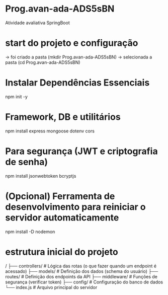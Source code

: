 # Prog.avan-ada-ADS5sBN
Atividade avaliativa SpringBoot

# start do projeto e configuração
-> foi criado a pasta (mkdir Prog.avan-ada-ADS5sBN)
-> selecionada a pasta (cd Prog.avan-ada-ADS5sBN)

# Instalar Dependências Essenciais
npm init -y

# Framework, DB e utilitários
npm install express mongoose dotenv cors

# Para segurança (JWT e criptografia de senha)
npm install jsonwebtoken bcryptjs

# (Opcional) Ferramenta de desenvolvimento para reiniciar o servidor automaticamente
npm install -D nodemon



# estrutura inicial do projeto 

/
├── controllers/    # Lógica das rotas (o que fazer quando um endpoint é acessado)
├── models/         # Definição dos dados (schema do usuário)
├── routes/         # Definição dos endpoints da API
├── middleware/     # Funções de segurança (verificar token)
├── config/         # Configuração do banco de dados
└── index.js        # Arquivo principal do servidor

